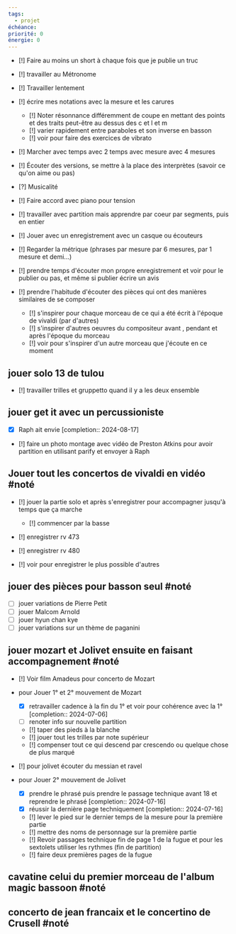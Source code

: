 ```yaml
---
tags:
  - projet
échéance:
priorité: 0
énergie: 0
---
```

- [!] Faire au moins un short à chaque fois que je publie un truc

- [!] travailler au Métronome 
- [!] Travailler lentement 
- [!] écrire mes notations avec la mesure et les carures
	- [!] Noter résonnance différemment de coupe en mettant des points et des traits peut-être au dessus des c et l et m
	- [!] varier rapidement entre paraboles et son inverse en basson
	- [!] voir pour faire des exercices de vibrato
- [!] Marcher avec temps avec 2 temps avec mesure avec 4 mesures
- [!] Écouter des versions, se mettre à la place des interprètes (savoir ce qu'on aime ou pas) 
- [?] Musicalité 
- [!] Faire accord avec piano pour tension
- [!] travailler avec partition mais apprendre par coeur par segments, puis en entier
- [!] Jouer avec un enregistrement avec un casque ou écouteurs
- [!] Regarder la métrique (phrases par mesure par 6 mesures, par 1 mesure et demi...) 

- [!] prendre temps d'écouter mon propre enregistrement et voir pour le publier ou pas, et même si publier écrire un avis

- [!] prendre l'habitude d'écouter des pièces qui ont des manières similaires de se composer
	- [!] s'inspirer pour chaque morceau de ce qui a été écrit à l'époque de vivaldi (par d'autres)
	- [!] s'inspirer d'autres oeuvres du compositeur avant , pendant et après l'époque du morceau
	- [!] voir pour s'inspirer d'un autre morceau que j'écoute en ce moment
## jouer solo 13 de tulou
- [!] travailler trilles et gruppetto quand il y a les deux ensemble 
## jouer get it avec un percussioniste
- [X] Raph ait envie  [completion:: 2024-08-17]
- [!] faire un photo montage avec vidéo de Preston Atkins pour avoir partition en utilisant parify et envoyer à Raph
## Jouer tout les concertos de vivaldi en vidéo #noté 
- [!] jouer la partie solo et après s'enregistrer pour accompagner jusqu'à temps que ça marche
	- [!] commencer par la basse

- [!] enregistrer rv  473
- [!] enregistrer rv 480
- [!] voir pour enregistrer le plus possible d'autres
## jouer des pièces pour basson seul #noté 
- [ ] jouer variations de Pierre Petit
- [ ] jouer Malcom Arnold
- [ ] jouer hyun chan kye
- [ ] jouer variations sur un thème de paganini
## jouer mozart et Jolivet ensuite en faisant accompagnement #noté 
- [!] Voir film Amadeus pour concerto de Mozart
- pour Jouer 1° et 2° mouvement de Mozart
	- [X] retravailler cadence à la fin du 1° et voir pour cohérence avec la 1°  [completion:: 2024-07-06]
	- [ ] renoter info sur nouvelle partition 
	- [!] taper des pieds à la blanche
	- [!] jouer tout les trilles par note supérieur 
	- [!] compenser tout ce qui descend par crescendo ou quelque chose de plus marqué 

- [!] pour jolivet écouter du messian et ravel
- pour Jouer 2° mouvement de Jolivet 
	- [X] prendre le phrasé puis prendre le passage technique avant 18 et reprendre le phrasé  [completion:: 2024-07-16]
	- [X] réussir la dernière page techniquement  [completion:: 2024-07-16]
	- [!] lever le pied sur le dernier temps de la mesure pour la première partie
	- [!] mettre des noms de personnage sur la première partie
	- [!] Revoir passages technique fin de page 1 de la fugue et pour les sextolets utiliser les rythmes (fin de partition)
	- [!] faire deux premières pages de la fugue
## cavatine celui du premier morceau de l'album magic bassoon #noté 

## concerto de jean francaix et le concertino de Crusell #noté 